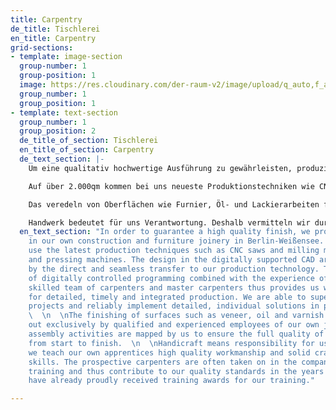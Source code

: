 ```yaml
---
title: Carpentry
de_title: Tischlerei
en_title: Carpentry
grid-sections:
- template: image-section
  group-number: 1
  group-position: 1
  image: https://res.cloudinary.com/der-raum-v2/image/upload/q_auto,f_auto,dpr_auto/v1615055239/tischlerei_mj0q3t_a0zsll.jpg
  group_number: 1
  group_position: 1
- template: text-section
  group_number: 1
  group_position: 2
  de_title_of_section: Tischlerei
  en_title_of_section: Carpentry
  de_text_section: |-
    Um eine qualitativ hochwertige Ausführung zu gewährleisten, produzieren wir ausschließlich in unserer eigenen Bau- und Möbeltischlerei in Berlin-Weißensee.

    Auf über 2.000qm kommen bei uns neueste Produktionstechniken wie CNC-Säge und -Fräse, Furnier- und Pressmaschinen zum Einsatz. Auf die Konstruktion im digital gestützten CAD-Bereich folgt die direkte und nahtlose Übergabe an unsere Produktionstechnik. Die Genauigkeit der digital gesteuerten Programmierung in Verbindung mit der Erfahrung unseres hochqualifizierten Teams aus Tischlern und Tischlermeistern bietet uns somit ideale Voraussetzungen für eine detaillierte, zeitnahe und ganzheitliche Fertigung. Wir sind in der Lage große Projekte zu betreuen und detailreiche, individuelle Lösungen in der Fertigung zuverlässig umzusetzen.

    Das veredeln von Oberflächen wie Furnier, Öl- und Lackierarbeiten führen wir ausschließlich mit qualifizierten und erfahrenen Mitarbeitern unserer eigenen Tischlerei durch. Sämtliche Montagetätigkeiten werden durch uns abgebildet, um von Anfang bis zum Ende die volle Qualität unserer Leistung zu gewährleisten.

    Handwerk bedeutet für uns Verantwortung. Deshalb vermitteln wir durch unsern eigenen Auszubildenden eine qualitativ hochwertige Ausführung und fundierte, handwerkliche Fertigkeiten. Die angehenden Tischler*innen werden nach Ihrer Ausbildung häufig in den Betrieb übernommen und tragen dadurch zu unserem Qualitätsanspruch in den kommenden Jahren bei. Für unsere Ausbildung konnten wir bereits stolz Ausbildungspreise entgegen nehmen.
  en_text_section: "In order to guarantee a high quality finish, we produce exclusively
    in our own construction and furniture joinery in Berlin-Weißensee.   \n  \nWe
    use the latest production techniques such as CNC saws and milling machines, veneer
    and pressing machines. The design in the digitally supported CAD area is followed
    by the direct and seamless transfer to our production technology. The accuracy
    of digitally controlled programming combined with the experience of our highly
    skilled team of carpenters and master carpenters thus provides us with ideal conditions
    for detailed, timely and integrated production. We are able to supervise large
    projects and reliably implement detailed, individual solutions in production.
    \  \n  \nThe finishing of surfaces such as veneer, oil and varnish work is carried
    out exclusively by qualified and experienced employees of our own joinery. All
    assembly activities are mapped by us to ensure the full quality of our performance
    from start to finish.  \n  \nHandicraft means responsibility for us. That's why
    we teach our own apprentices high quality workmanship and solid craftsmanship
    skills. The prospective carpenters are often taken on in the company after their
    training and thus contribute to our quality standards in the years to come. We
    have already proudly received training awards for our training."

---
```

